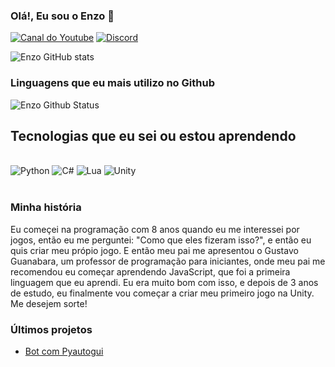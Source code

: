 
### Olá!, Eu sou o Enzo 🤚

[![Canal do Youtube](https://img.shields.io/badge/YouTube-FF0000?style=for-the-badge&logo=youtube&logoColor=white)](https://www.youtube.com/channel/UCT4B6EgAgJWSSMqupZ0tTBw/)
[![Discord](https://img.shields.io/badge/Discord-7289DA?style=for-the-badge&logo=discord&logoColor=white)](https://discord.gg/tJkMPATnke)

![Enzo GitHub stats](https://github-readme-stats.vercel.app/api?username=CodeWithPython-cyber&show_icons=true&theme=dracula)
### Linguagens que eu mais utilizo no Github

![Enzo Github Status](https://github-readme-stats.vercel.app/api/top-langs/?username=CodeWithPython-cyber&layout=pie)

## Tecnologias que eu sei ou estou aprendendo

<div style="display: inline_block"><br/>
    <img aling="center" alt="Python" src="https://img.shields.io/badge/Python-3776AB?style=for-the-badge&logo=python&logoColor=white">
    <img aling="center" alt="C#" src="https://img.shields.io/badge/C%23-239120?style=for-the-badge&logo=c-sharp&logoColor=white">
    <img aling="center" alt="Lua" src="https://img.shields.io/badge/Lua-2C2D72?style=for-the-badge&logo=lua&logoColor=white">
    <img aling="center" alt="Unity" src="https://img.shields.io/badge/Unity-100000?style=for-the-badge&logo=unity&logoColor=white">
<div><br/>

### Minha história

Eu começei na programação com 8 anos quando eu me interessei por jogos, então eu me perguntei: "Como que eles fizeram isso?", e então eu quis criar meu própio jogo. E então meu pai me apresentou o Gustavo Guanabara, um professor de programação para iniciantes, onde meu pai me recomendou eu começar aprendendo JavaScript, que foi a primeira linguagem que eu aprendi. Eu era muito bom com isso, e depois de 3 anos de estudo, eu finalmente vou começar a criar meu primeiro jogo na Unity. Me desejem sorte!

### Últimos projetos

- [Bot com Pyautogui](https://github.com/CodeWithPython-cyber/bot-zita)<br/>
